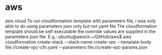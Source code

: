 # aws
aws cloud
To run cloudformation template with parameters file, i was only able to do using parameters json only but not yaml file
The cloudformation template should be self executable the override values are supplied in the parameters json file.
E.g.:
ubuntu@awscli:~/GitHub/aws$ aws cloudformation create-stack --stack-name create-vpc --template-body file://create-vpc-cfn.yaml --parameters file://create-vpc-params.json